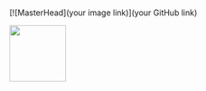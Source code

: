 ###
[![MasterHead](your image link)](your GitHub link)

<a href="URL_REDIRECT" target="blank"><img align="center" src="URL_TO_YOUR_IMAGE" height="100" /></a>
